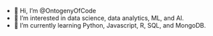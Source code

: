 - 👋 Hi, I’m @OntogenyOfCode
- 👀 I’m interested in data science, data analytics, ML, and AI.
- 🌱 I’m currently learning Python, Javascript, R, SQL, and MongoDB.

<!---
OntogenyOfCode/OntogenyOfCode is a ✨ special ✨ repository because its `README.md` (this file) appears on your GitHub profile.
You can click the Preview link to take a look at your changes.
--->
